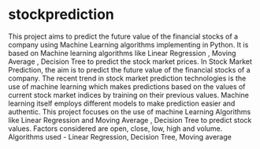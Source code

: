 # stockprediction
This project aims to predict the future value of the financial stocks of a company using Machine Learning algorithms implementing in Python.
It is based on Machine learning algorithms like Linear Regression , Moving Average , Decision Tree to predict the stock market prices.
In Stock Market Prediction, the aim is to predict the future value of the financial stocks of a company. The recent trend in stock market prediction technologies is the use of machine learning which makes predictions based on the values of current stock market indices by training on their previous values. Machine learning itself employs different models to make prediction easier and authentic. This project focuses on the use of machine Learning Algorithms like Linear Regression and Moving Average , Decision Tree to predict stock values. Factors considered are open, close, low, high and volume.
Algorithms used - Linear Regression, Decision Tree, Moving average
